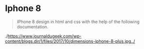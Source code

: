 # Iphone 8
> IPhone 8 design in html and css with the help of the following documentation.

./https://www.journaldugeek.com/wp-content/blogs.dir/1/files/2017/10/dimensions-iphone-8-plus.jpg../